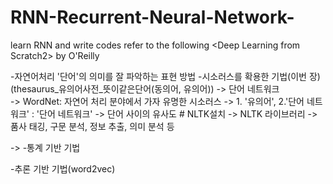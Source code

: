 # RNN-Recurrent-Neural-Network-
learn RNN and write codes refer to the following &lt;Deep Learning from Scratch2> by O'Reilly

-자연어처리
'단어'의 의미를 잘 파악하는 표현 방법
-시소러스를 확용한 기법(이번 장)(thesaurus_유의어사전_뜻이같은단어(동의어, 유의어))
  -> 단어 네트워크 	
  -> WordNet: 자연어 처리 분야에서 가자 유명한 시소러스 -> 1. '유의어', 2.'단어 네트워크'
  	     : '단어 네트워크' -> 단어 사이의 유사도
      # NLTK설치 -> NLTK 라이브러리 -> 품사 태깅, 구문 분석, 정보 추출, 의미 분석 등 

  -> 
-통계 기반 기법

-추론 기반 기법(word2vec)
